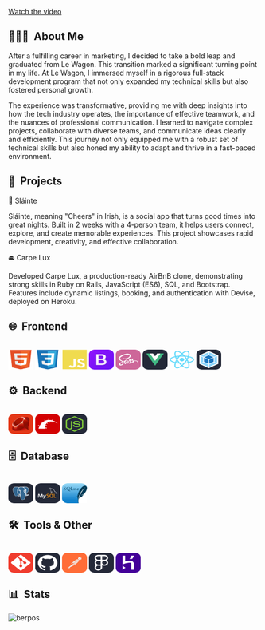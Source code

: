 
[Watch the video](https://username.github.io/repository/)

## 👨🏻‍💻 &nbsp;About Me
After a fulfilling career in marketing, I decided to take a bold leap and graduated from Le Wagon. This transition marked a significant turning point in my life. At Le Wagon, I immersed myself in a rigorous full-stack development program that not only expanded my technical skills but also fostered personal growth.

The experience was transformative, providing me with deep insights into how the tech industry operates, the importance of effective teamwork, and the nuances of professional communication. I learned to navigate complex projects, collaborate with diverse teams, and communicate ideas clearly and efficiently. This journey not only equipped me with a robust set of technical skills but also honed my ability to adapt and thrive in a fast-paced environment.
&nbsp;

## 📂 &nbsp;Projects
🍻 Sláinte

Sláinte, meaning "Cheers" in Irish, is a social app that turns good times into great nights. Built in 2 weeks with a 4-person team, it helps users connect, explore, and create memorable experiences. This project showcases rapid development, creativity, and effective collaboration.

🚘 Carpe Lux

Developed Carpe Lux, a production-ready AirBnB clone, demonstrating strong skills in Ruby on Rails, JavaScript (ES6), SQL, and Bootstrap. Features include dynamic listings, booking, and authentication with Devise, deployed on Heroku.
&nbsp;

## 🌐 &nbsp;Frontend
<div style="display: inline_block"><br>
  <img align="center" alt="HTML" height="40" width="50" src="https://raw.githubusercontent.com/devicons/devicon/master/icons/html5/html5-original.svg">
  <img align="center" alt="CSS" height="40" width="50" src="https://raw.githubusercontent.com/devicons/devicon/master/icons/css3/css3-original.svg">
  <img align="center" alt="JavaScript" height="40" width="50" src="https://raw.githubusercontent.com/devicons/devicon/master/icons/javascript/javascript-plain.svg">
  <img align="center" alt="Bootstrap" height="40" width="50" src="https://raw.githubusercontent.com/tandpfun/skill-icons/main/icons/Bootstrap.svg">
  <img align="center" alt="Sass" height="40" width="50" src="https://raw.githubusercontent.com/tandpfun/skill-icons/main/icons/Sass.svg">
  <img align="center" alt="Vue.js" height="40" width="50" src="https://raw.githubusercontent.com/tandpfun/skill-icons/main/icons/VueJS-Dark.svg">
  <img align="center" alt="React" height="40" width="50" src="https://raw.githubusercontent.com/devicons/devicon/master/icons/react/react-original.svg">
  <img align="center" alt="Webpack" height="40" width="50" src="https://raw.githubusercontent.com/tandpfun/skill-icons/main/icons/Webpack-Dark.svg">
</div>

## ⚙️ &nbsp;Backend
<div style="display: inline_block"><br>
  <img align="center" alt="Ruby" height="40" width="50" src="https://raw.githubusercontent.com/tandpfun/skill-icons/main/icons/Ruby.svg">
  <img align="center" alt="Rails" height="40" width="50" src="https://raw.githubusercontent.com/tandpfun/skill-icons/main/icons/Rails.svg">
  <img align="center" alt="Node.js" height="40" width="50" src="https://raw.githubusercontent.com/tandpfun/skill-icons/main/icons/NodeJS-Dark.svg">
</div>

## 🗄️ &nbsp;Database
<div style="display: inline_block"><br>
  <img align="center" alt="PostgreSQL" height="40" width="50" src="https://raw.githubusercontent.com/tandpfun/skill-icons/main/icons/PostgreSQL-Dark.svg">
  <img align="center" alt="MySQL" height="40" width="50" src="https://raw.githubusercontent.com/tandpfun/skill-icons/main/icons/MySQL-Dark.svg">
  <img align="center" alt="SQLite" height="40" width="50" src="https://raw.githubusercontent.com/tandpfun/skill-icons/main/icons/SQLite.svg">
</div>

## 🛠️ &nbsp;Tools & Other
<div style="display: inline_block"><br>
  <img align="center" alt="Git" height="40" width="50" src="https://raw.githubusercontent.com/tandpfun/skill-icons/main/icons/Git.svg">
  <img align="center" alt="GitHub" height="40" width="50" src="https://raw.githubusercontent.com/tandpfun/skill-icons/main/icons/Github-Dark.svg">
  <img align="center" alt="Postman" height="40" width="50" src="https://raw.githubusercontent.com/tandpfun/skill-icons/main/icons/Postman.svg">
  <img align="center" alt="Figma" height="40" width="50" src="https://raw.githubusercontent.com/tandpfun/skill-icons/main/icons/Figma-Dark.svg">
  <img align="center" alt="Heroku" height="40" width="50" src="https://raw.githubusercontent.com/tandpfun/skill-icons/main/icons/Heroku.svg">
</div>

## 📊 &nbsp;Stats
<p><img align="left" src="https://github-readme-stats.vercel.app/api/top-langs?username=berpos&show_icons=true&locale=en&layout=compact&theme=github_dark" alt="berpos" /></p>
